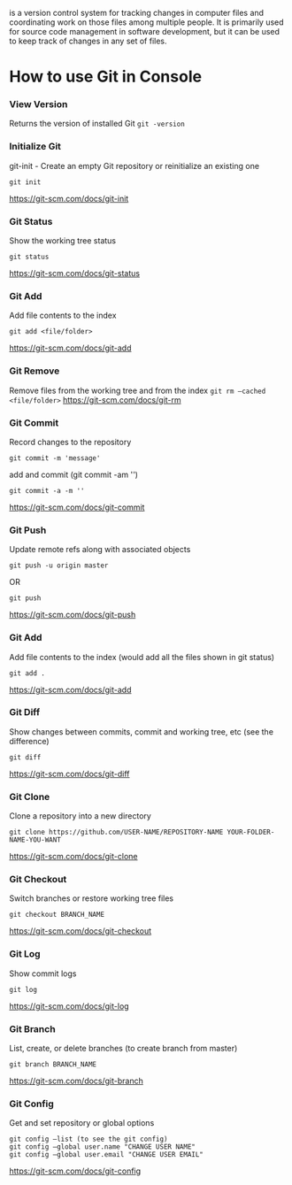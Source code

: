 is a version control system for tracking changes in computer files and coordinating work on those files among multiple people. It is primarily used for source code management in software development, but it can be used to keep track of changes in any set of files.

# How to use Git in Console
### View Version
Returns the version of installed Git
`git -version`

### Initialize Git
git-init - Create an empty Git repository or reinitialize an existing one
```
git init
```
https://git-scm.com/docs/git-init

### Git Status
Show the working tree status
```
git status
```
https://git-scm.com/docs/git-status

### Git Add
Add file contents to the index
```
git add <file/folder>
```
https://git-scm.com/docs/git-add

### Git Remove
Remove files from the working tree and from the index
`git rm —cached <file/folder>`
https://git-scm.com/docs/git-rm

### Git Commit
Record changes to the repository
```
git commit -m 'message'
```

add and commit (git commit -am '')
```
git commit -a -m ''
```

https://git-scm.com/docs/git-commit

### Git Push
Update remote refs along with associated objects
```
git push -u origin master
``` 
OR 
```
git push
```
https://git-scm.com/docs/git-push

### Git Add
Add file contents to the index
(would add all the files shown in git status)
```
git add .
```
https://git-scm.com/docs/git-add

### Git Diff
Show changes between commits, commit and working tree, etc
(see the difference)
```
git diff
```
https://git-scm.com/docs/git-diff

### Git Clone
Clone a repository into a new directory
```
git clone https://github.com/USER-NAME/REPOSITORY-NAME YOUR-FOLDER-NAME-YOU-WANT
```
https://git-scm.com/docs/git-clone

### Git Checkout
Switch branches or restore working tree files
```
git checkout BRANCH_NAME
```
https://git-scm.com/docs/git-checkout

### Git Log
Show commit logs
```
git log
```
https://git-scm.com/docs/git-log

### Git Branch
List, create, or delete branches
(to create branch from master)
```
git branch BRANCH_NAME
``` 
https://git-scm.com/docs/git-branch

### Git Config
Get and set repository or global options

```
git config —list (to see the git config)
git config —global user.name "CHANGE USER NAME"
git config —global user.email "CHANGE USER EMAIL"
```
https://git-scm.com/docs/git-config
